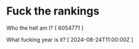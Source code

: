 # Fuck the rankings

Who the hell am I?
{ 6054771 }

What fucking year is it?
[ 2024-08-24T11:00:00Z ]
